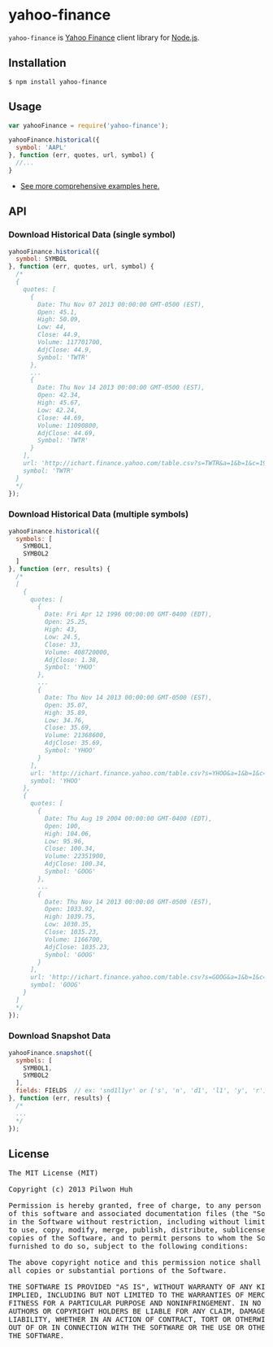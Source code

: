 # yahoo-finance

`yahoo-finance` is [Yahoo Finance](http://finance.yahoo.com/) client library for [Node.js](http://nodejs.org/).


## Installation

    $ npm install yahoo-finance


## Usage

```js
var yahooFinance = require('yahoo-finance');

yahooFinance.historical({
  symbol: 'AAPL'
}, function (err, quotes, url, symbol) {
  //...
}
```

* [See more comprehensive examples here.](https://github.com/pilwon/node-yahoo-finance/tree/master/examples)


## API

### Download Historical Data (single symbol)

```js
yahooFinance.historical({
  symbol: SYMBOL
}, function (err, quotes, url, symbol) {
  /*
  {
    quotes: [
      {
        Date: Thu Nov 07 2013 00:00:00 GMT-0500 (EST),
        Open: 45.1,
        High: 50.09,
        Low: 44,
        Close: 44.9,
        Volume: 117701700,
        AdjClose: 44.9,
        Symbol: 'TWTR'
      },
      ...
      {
        Date: Thu Nov 14 2013 00:00:00 GMT-0500 (EST),
        Open: 42.34,
        High: 45.67,
        Low: 42.24,
        Close: 44.69,
        Volume: 11090800,
        AdjClose: 44.69,
        Symbol: 'TWTR'
      }
    ],
    url: 'http://ichart.finance.yahoo.com/table.csv?s=TWTR&a=1&b=1&c=1900&d=11&e=15&f=2013&g=d&ignore=.csv',
    symbol: 'TWTR'
  }
  */
});
```

### Download Historical Data (multiple symbols)

```js
yahooFinance.historical({
  symbols: [
    SYMBOL1,
    SYMBOL2
  ]
}, function (err, results) {
  /*
  [
    {
      quotes: [
        {
          Date: Fri Apr 12 1996 00:00:00 GMT-0400 (EDT),
          Open: 25.25,
          High: 43,
          Low: 24.5,
          Close: 33,
          Volume: 408720000,
          AdjClose: 1.38,
          Symbol: 'YHOO'
        },
        ...
        {
          Date: Thu Nov 14 2013 00:00:00 GMT-0500 (EST),
          Open: 35.07,
          High: 35.89,
          Low: 34.76,
          Close: 35.69,
          Volume: 21368600,
          AdjClose: 35.69,
          Symbol: 'YHOO'
        }
      ],
      url: 'http://ichart.finance.yahoo.com/table.csv?s=YHOO&a=1&b=1&c=1900&d=11&e=15&f=2013&g=d&ignore=.csv',
      symbol: 'YHOO'
    },
    {
      quotes: [
        {
          Date: Thu Aug 19 2004 00:00:00 GMT-0400 (EDT),
          Open: 100,
          High: 104.06,
          Low: 95.96,
          Close: 100.34,
          Volume: 22351900,
          AdjClose: 100.34,
          Symbol: 'GOOG'
        },
        ...
        {
          Date: Thu Nov 14 2013 00:00:00 GMT-0500 (EST),
          Open: 1033.92,
          High: 1039.75,
          Low: 1030.35,
          Close: 1035.23,
          Volume: 1166700,
          AdjClose: 1035.23,
          Symbol: 'GOOG'
        }
      ],
      url: 'http://ichart.finance.yahoo.com/table.csv?s=GOOG&a=1&b=1&c=1900&d=11&e=15&f=2013&g=d&ignore=.csv',
      symbol: 'GOOG'
    }
  ]
  */
});
```

### Download Snapshot Data

```js
yahooFinance.snapshot({
  symbols: [
    SYMBOL1,
    SYMBOL2
  ],
  fields: FIELDS  // ex: 'snd1l1yr' or ['s', 'n', 'd1', 'l1', 'y', 'r']
}, function (err, results) {
  /*
  ...
  */
});
```


## License

<pre>
The MIT License (MIT)

Copyright (c) 2013 Pilwon Huh

Permission is hereby granted, free of charge, to any person obtaining a copy
of this software and associated documentation files (the "Software"), to deal
in the Software without restriction, including without limitation the rights
to use, copy, modify, merge, publish, distribute, sublicense, and/or sell
copies of the Software, and to permit persons to whom the Software is
furnished to do so, subject to the following conditions:

The above copyright notice and this permission notice shall be included in
all copies or substantial portions of the Software.

THE SOFTWARE IS PROVIDED "AS IS", WITHOUT WARRANTY OF ANY KIND, EXPRESS OR
IMPLIED, INCLUDING BUT NOT LIMITED TO THE WARRANTIES OF MERCHANTABILITY,
FITNESS FOR A PARTICULAR PURPOSE AND NONINFRINGEMENT. IN NO EVENT SHALL THE
AUTHORS OR COPYRIGHT HOLDERS BE LIABLE FOR ANY CLAIM, DAMAGES OR OTHER
LIABILITY, WHETHER IN AN ACTION OF CONTRACT, TORT OR OTHERWISE, ARISING FROM,
OUT OF OR IN CONNECTION WITH THE SOFTWARE OR THE USE OR OTHER DEALINGS IN
THE SOFTWARE.
</pre>
